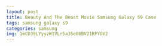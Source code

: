 ```yaml
---
layout: post
title: Beauty And The Beast Movie Samsung Galaxy S9 Case
tags: samsung galaxy s9
categories: samsung
img: 1mCD39LYyyzW1VLr5a3Se60BV21RPYGV2
---
```

